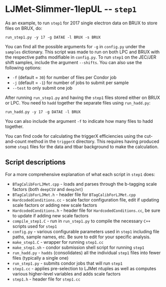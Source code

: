 # LJMet-Slimmer-1lepUL -- `step1` 

As an example, to run `step1` for 2017 single electron data on BRUX to store files on BRUX, do:

    run_step1.py -y 17 -g DATAE -l BRUX -s BRUX 
    
You can find all the possible arguments for `-g` in `config.py` under the `samples` dictionary. This script was made to run on both LPC and BRUX with the respective paths modifiable in `config.py`. To run `step1` on the JEC/JER shift samples, include the argument `--shifts`.  You can also use the following options:
* `-f` (default = `30`) for number of files per Condor job
* `-j` (default = `-1`) for number of jobs to submit per sample
* `--test` to only submit one job

After running `run_step1.py` and having the `step1` files stored either on BRUX or LPC. You need to `hadd` together the separate files using `run_hadd.py`:

    run_hadd.py -y 17 -g DATAE -l BRUX
    
You can also include the argument `-f` to indicate how many files to hadd together.

You can find code for calculating the triggerX efficiencies using the cut-and-count method in the `triggerX` directory. This requires having produced some `step1` files for the data and ttbar background to make the calculation.

## Script descriptions

For a more comprehensive explanation of what each script in `step1` does:
* `BTagCalibForLJMet.cpp` - loads and parses through the b-tagging scale factors (both `deepCSV` and `deepJet`)
* `BTagCalibForLJMet.h` - header file for `BTagCalibForLJMet.cpp`
* `HardcodedConditions.cc` - scale factor configuration file, edit if updating scale factors or adding new scale factors
* `HardcodedConditions.h` - header file for `HardcodedConditions.cc`, be sure to update if adding new scale factors
* `compile_step1.C` - run in `run_step1.py` to compile the necessary `C++` scripts used for `step1`
* `config.py` - various configurable parameters used in `step1` including file paths, sample names, etc. Be sure to edit for your specific analysis.
* `make_step1.C` - wrapper for running `step1.cc` 
* `make_step1.sh` - condor submission shell script for running `step1`
* `run_hadd.py` - `hadds` (consolidates) all the individual `step1` files into fewer files (typically a single one)
* `run_step1.py` - submits condor jobs that will run `step1`
* `step1.cc` - applies pre-selection to LJMet ntuples as well as computes various higher-level variables and adds scale factors
* `step1.h` - header file for `step1.cc`
